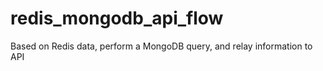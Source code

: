 # redis_mongodb_api_flow
Based on Redis data, perform a MongoDB query, and relay information to API
